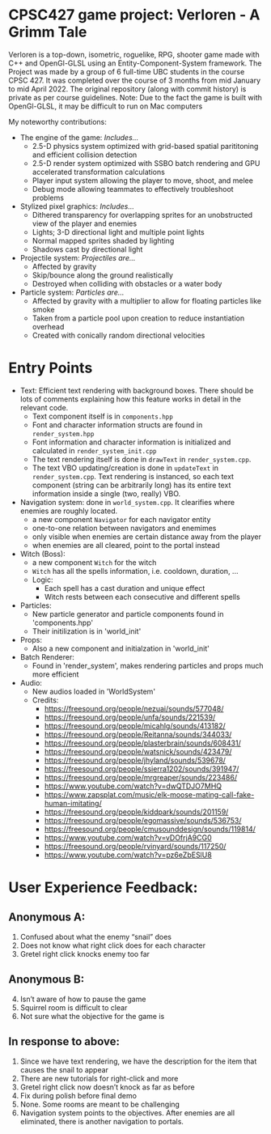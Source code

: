 # CPSC427 game project: Verloren - A Grimm Tale

Verloren is a top-down, isometric, roguelike, RPG, shooter game made with C++ and OpenGl-GLSL using an Entity-Component-System framework.
The Project was made by a group of 6 full-time UBC students in the course CPSC 427.
It was completed over the course of 3 months from mid January to mid April 2022.
The original repository (along with commit history) is private as per course guidelines.
Note: Due to the fact the game is built with OpenGl-GLSL, it may be difficult to run on Mac computers

My noteworthy contributions: 
* The engine of the game: _Includes..._
  * 2.5-D physics system optimized with grid-based spatial parititoning and efficient collision detection
  * 2.5-D render system optimized with SSBO batch rendering and GPU accelerated transformation calculations
  * Player input system allowing the player to move, shoot, and melee
  * Debug mode allowing teammates to effectively troubleshoot problems
* Stylized pixel graphics: _Includes..._
  * Dithered transparency for overlapping sprites for an unobstructed view of the player and enemies
  * Lights; 3-D directional light and multiple point lights
  * Normal mapped sprites shaded by lighting
  * Shadows cast by directional light
* Projectile system: _Projectiles are..._
  * Affected by gravity
  * Skip/bounce along the ground realistically
  * Destroyed when colliding with obstacles or a water body
* Particle system: _Particles are..._
  * Affected by gravity with a multiplier to allow for floating particles like smoke
  * Taken from a particle pool upon creation to reduce instantiation overhead
  * Created with conically random directional velocities



# Entry Points
* Text: Efficient text rendering with background boxes. There should be lots of comments explaining how this feature works in detail in the relevant code.
  * Text component itself is in `components.hpp`
  * Font and character information structs are found in `render_system.hpp`
  * Font information and character information is initialized and calculated in `render_system_init.cpp`
  * The text rendering itself is done in `drawText` in `render_system.cpp`. 
  * The text VBO updating/creation is done in `updateText` in `render_system.cpp`. Text rendering is instanced, so each text component (string can be arbitrarily long) has its entire text information inside a single (two, really) VBO.
* Navigation system: done in `world_system.cpp`. It clearifies where enemies are roughly located.
  * a new component `Navigator` for each navigator entity
  * one-to-one relation between navigators and enemimes
  * only visible when enemies are certain distance away from the player
  * when enemies are all cleared, point to the portal instead
* Witch (Boss): 
  * a new component `Witch` for the witch
  * `Witch` has all the spells information, i.e. cooldown, duration, ...
  * Logic:
    * Each spell has a cast duration and unique effect
    * Witch rests between each consecutive and different spells
* Particles:
  * New particle generator and particle components found in 'components.hpp'
  * Their initilization is in 'world_init'
* Props:
  * Also a new component and initialzation in 'world_init'
* Batch Renderer:
  * Found in 'render_system', makes rendering particles and props much more efficient
* Audio:
  * New audios loaded in 'WorldSystem'
  * Credits:
    * https://freesound.org/people/nezuai/sounds/577048/
    * https://freesound.org/people/unfa/sounds/221539/
    * https://freesound.org/people/micahlg/sounds/413182/
    * https://freesound.org/people/Reitanna/sounds/344033/
    * https://freesound.org/people/plasterbrain/sounds/608431/
    * https://freesound.org/people/watsnick/sounds/423479/
    * https://freesound.org/people/jhyland/sounds/539678/
    * https://freesound.org/people/ssierra1202/sounds/391947/
    * https://freesound.org/people/mrgreaper/sounds/223486/
    * https://www.youtube.com/watch?v=dwQTDJO7MHQ
    * https://www.zapsplat.com/music/elk-moose-mating-call-fake-human-imitating/
    * https://freesound.org/people/kiddpark/sounds/201159/
    * https://freesound.org/people/egomassive/sounds/536753/
    * https://freesound.org/people/cmusounddesign/sounds/119814/
    * https://www.youtube.com/watch?v=vDOfrjA9CG0
    * https://freesound.org/people/rvinyard/sounds/117250/ 
    * https://www.youtube.com/watch?v=pz6eZbESlU8
     
# User Experience Feedback:
## Anonymous A:
1.	Confused about what the enemy “snail” does
2.	Does not know what right click does for each character
3.	Gretel right click knocks enemy too far
## Anonymous B:
4.	Isn’t aware of how to pause the game
5.	Squirrel room is difficult to clear
6.	Not sure what the objective for the game is
## In response to above:
1.	Since we have text rendering, we have the description for the item that causes the snail to appear
2.	There are new tutorials for right-click and more
3.	Gretel right click now doesn’t knock as far as before
4.	Fix during polish before final demo
5.	None. Some rooms are meant to be challenging
6.	Navigation system points to the objectives. After enemies are all eliminated, there is another navigation to portals.
